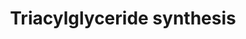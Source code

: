 ---
annotations:
- type: Pathway Ontology
  value: classic metabolic pathway
- type: Pathway Ontology
  value: triacylglycerol biosynthetic pathway
authors:
- MaintBot
- Egonw
- MirellaKalafati
- Eweitz
description: ''
last-edited: 2021-05-28
organisms:
- Canis familiaris
redirect_from:
- /index.php/Pathway:WP1132
- /instance/WP1132
schema-jsonld:
- '@context': https://schema.org/
  '@id': https://wikipathways.github.io/pathways/WP1132.html
  '@type': Dataset
  creator:
    '@type': Organization
    name: WikiPathways
  description: ''
  keywords:
  - Glycerol-3-phosphate
  - PNPLA2
  - AGPAT2
  - Monoacylglycerol
  - AGPAT3
  - GK
  - DGAT1
  - Lysophosphatidic acid
  - Triacylglycerol
  - Diacylglycerol
  - Glycerol
  - PPAP2C
  - MOGAT3
  - AGPAT5
  - PPAP2A
  - Dihydroxyacetone phosphate
  - MOGAT2
  - Acyl dihydroxyacetone phosphate
  - LIPF
  - AGPAT1
  - GK2
  - GPAM
  - AYR1
  - DGAT2
  - Fatty acyl CoA
  - MOGAT1
  - LPL
  - GPD1
  - PPAP2B
  - GNPAT
  - LIPE
  - LIPC
  - Phosphatidic acid
  - AGPAT4
  - AGPS
  license: CC0
  name: Triacylglyceride synthesis
seo: CreativeWork
title: Triacylglyceride synthesis
wpid: WP1132
---